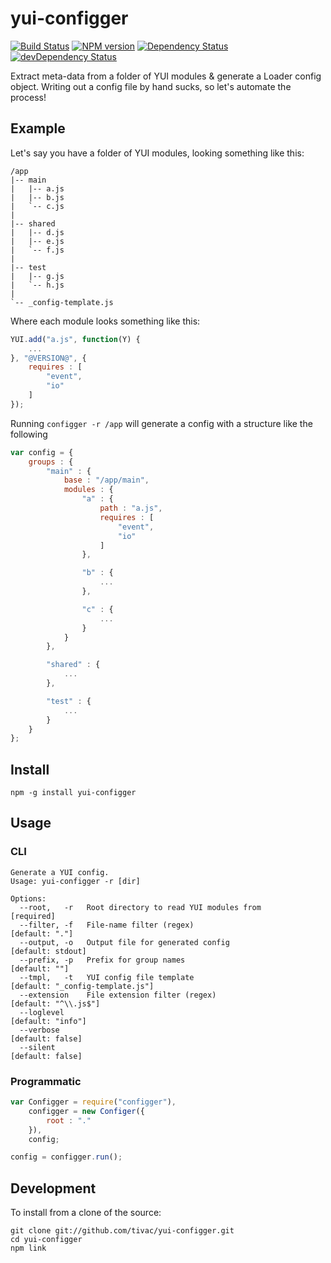 yui-configger
=============
[![Build Status](https://travis-ci.org/tivac/yui-configger.png?branch=master)](https://travis-ci.org/tivac/yui-configger)
[![NPM version](https://badge.fury.io/js/yui-configger.png)](http://badge.fury.io/js/yui-configger)
[![Dependency Status](https://david-dm.org/tivac/yui-configger.png?theme=shields.io)](https://david-dm.org/tivac/yui-configger)
[![devDependency Status](https://david-dm.org/tivac/yui-configger/dev-status.png?theme=shields.io)](https://david-dm.org/tivac/yui-configger#info=devDependencies)

Extract meta-data from a folder of YUI modules & generate a Loader config object. Writing out a config file by hand sucks, so let's automate the process!

## Example ##

Let's say you have a folder of YUI modules, looking something like this:

```
/app
|-- main
|   |-- a.js
|   |-- b.js
|   `-- c.js
|
|-- shared
|   |-- d.js
|   |-- e.js
|   `-- f.js
|
|-- test
|   |-- g.js
|   `-- h.js
|
`-- _config-template.js
```

Where each module looks something like this:

```javascript
YUI.add("a.js", function(Y) {
    ...
}, "@VERSION@", {
    requires : [
        "event",
        "io"
    ]
});
```

Running `configger -r /app` will generate a config with a structure like the following

```javascript
var config = {
    groups : {
        "main" : {
            base : "/app/main",
            modules : {
                "a" : {
                    path : "a.js",
                    requires : [
                        "event",
                        "io"
                    ]
                },

                "b" : {
                    ...
                },

                "c" : {
                    ...
                }
            }
        },

        "shared" : {
            ...
        },

        "test" : {
            ...
        }
    }
};
```

## Install ##

    npm -g install yui-configger

## Usage ##

### CLI ###

    Generate a YUI config.
    Usage: yui-configger -r [dir]
    
    Options:
      --root,   -r   Root directory to read YUI modules from                [required]
      --filter, -f   File-name filter (regex)                               [default: "."]
      --output, -o   Output file for generated config                       [default: stdout]
      --prefix, -p   Prefix for group names                                 [default: ""]
      --tmpl,   -t   YUI config file template                               [default: "_config-template.js"]
      --extension    File extension filter (regex)                          [default: "^\\.js$"]
      --loglevel                                                            [default: "info"]
      --verbose                                                             [default: false]
      --silent                                                              [default: false]

### Programmatic ###

```javascript
var Configger = require("configger"),
    configger = new Configer({
        root : "."
    }),
    config;

config = configger.run();
```

## Development ##

To install from a clone of the source:

    git clone git://github.com/tivac/yui-configger.git
    cd yui-configger
    npm link
